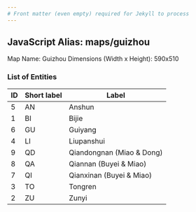 ```yaml
---
# Front matter (even empty) required for Jekyll to process
---
```


## JavaScript Alias: maps/guizhou

Map Name: Guizhou
Dimensions (Width x Height): 590x510





### List of Entities

ID | Short label | Label
---|---|---|
5|AN|Anshun
1|BI|Bijie
6|GU|Guiyang
4|LI|Liupanshui
9|QD|Qiandongnan (Miao & Dong)
8|QA|Qiannan (Buyei & Miao)
7|QI|Qianxinan (Buyei & Miao)
3|TO|Tongren
2|ZU|Zunyi

